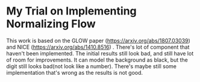 # My Trial on Implementing Normalizing Flow
This work is based on the GLOW paper (https://arxiv.org/abs/1807.03039) and NICE (https://arxiv.org/abs/1410.8516) . There's lot of component that haven't been implemented. The initial results still look bad, and still have lot of room for improvements. It can model the background as black, but the digit still looks bad(not look like a number).  There's maybe still some implementation that's wrong as the results is not good. 
